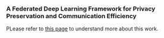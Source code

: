 ### A Federated Deep Learning Framework for Privacy Preservation and Communication Efficiency 
PLease refer to [this page](https://soeai.github.io/fedpc/) to understand more about this work.
